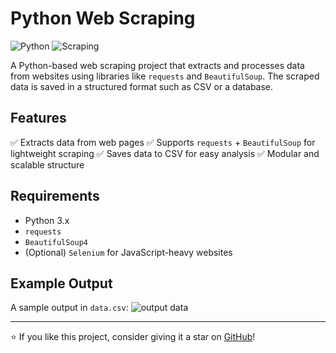 
# Python Web Scraping

![Python](https://img.shields.io/badge/Python-3.x-blue) ![Scraping](https://img.shields.io/badge/Web%20Scraping-BeautifulSoup%20%7C%20Selenium-orange)

A Python-based web scraping project that extracts and processes data from websites using libraries like `requests` and `BeautifulSoup`. The scraped data is saved in a structured format such as CSV or a database.

## Features
✅ Extracts data from web pages
✅ Supports `requests` + `BeautifulSoup` for lightweight scraping
✅ Saves data to CSV for easy analysis
✅ Modular and scalable structure


## Requirements

- Python 3.x
- `requests`
- `BeautifulSoup4`
- (Optional) `Selenium` for JavaScript-heavy websites


## Example Output
A sample output in `data.csv`:
<img src="https://github.com/user-attachments/assets/76f6181c-8686-4561-a45c-70431bdcc723" alt="output data">


---
⭐ If you like this project, consider giving it a star on [GitHub](https://github.com/ezzzizo/python-web-scraping)!
